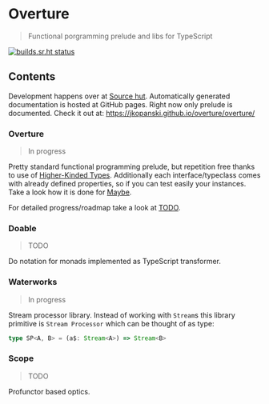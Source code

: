 # Overture

> Functional porgramming prelude and libs for TypeScript

[![builds.sr.ht status](https://builds.sr.ht/~madnat/overture.svg)](https://builds.sr.ht/~madnat/overture?)

## Contents

Development happens over at [Source hut](https://git.sr.ht/~madnat/overture).
Automatically generated documentation is hosted at GitHub pages.
Right now only prelude is documented.
Check it out at: https://jkopanski.github.io/overture/overture/

### Overture

> In progress

Pretty standard functional programming prelude,
but repetition free thanks to use of [Higher-Kinded Types](https://github.com/strax/tshkt).
Additionally each interface/typeclass comes with already defined properties,
so if you can test easily your instances.
Take a look how it is done for [Maybe](https://git.sr.ht/~madnat/overture/tree/master/packages/overture/src/data/maybe/test.ts).

For detailed progress/roadmap take a look at [TODO](https://git.sr.ht/~madnat/overture/tree/master/TODO.org).

### Doable

> TODO

Do notation for monads implemented as TypeScript transformer.

### Waterworks

> In progress

Stream processor library.
Instead of working with `Stream`s this library primitive is
`Stream Processor` which can be thought of as type:
```typescript
type SP<A, B> = (a$: Stream<A>) => Stream<B>
```

### Scope

> TODO

Profunctor based optics.
